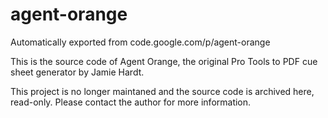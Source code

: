 # agent-orange
Automatically exported from code.google.com/p/agent-orange

This is the source code of Agent Orange, the original Pro Tools to PDF cue sheet generator by Jamie Hardt.

This project is no longer maintaned and the source code is archived here, read-only. Please contact the author for more information.
